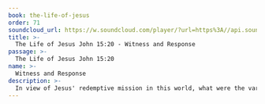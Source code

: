 ```yaml
---
book: the-life-of-jesus
order: 71
soundcloud_url: https://w.soundcloud.com/player/?url=https%3A//api.soundcloud.com/tracks/
title: >-
  The Life of Jesus John 15:20 - Witness and Response
passage: >-
  The Life of Jesus John 15:20
name: >-
  Witness and Response
description: >-
  In view of Jesus' redemptive mission in this world, what were the various responses of the people to his words, deeds and person? What kind of response do people give Jesus in the 21st Century?
---
```


